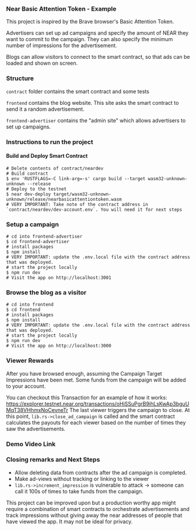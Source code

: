 ### Near Basic Attention Token - Example

This project is inspired by the Brave browser's Basic Attention Token. 

Advertisers can set up ad campaigns and specify the amount of NEAR they want to commit to the campaign. 
They can also specify the minimum number of impressions for the advertisement. 

Blogs can allow visitors to connect to the smart contract, so that ads can be loaded and shown on screen. 


### Structure
`contract` folder contains the smart contract and some tests

`frontend` contains the blog website. This site asks the smart contract to send it a random advertisement. 

`frontend-advertiser` contains the "admin site" which allows advertisers to set up campaigns. 

### Instructions to run the project


#### Build and Deploy Smart Contract
```
# Delete contents of contract/neardev
# Build contract
$ env 'RUSTFLAGS=-C link-arg=-s' cargo build --target wasm32-unknown-unknown --release
# Deploy to the testnet
$ near dev-deploy target/wasm32-unknown-unknown/release/nearbasicattentiontoken.wasm
# VERY IMPORTANT: Take note of the contract address in `contract/neardev/dev-account.env`. You will need it for next steps
```

### Setup a campaign
```
# cd into frontend-advertiser
$ cd frontend-advertiser
# install packages
$ npm install
# VERY IMPORTANT: update the .env.local file with the contract address that was deployed. 
# start the project locally
$ npm run dev
# Visit the app on http://localhost:3001
```

### Browse the blog as a visitor
```
# cd into frontend
$ cd frontend
# install packages
$ npm install
# VERY IMPORTANT: update the .env.local file with the contract address that was deployed. 
# start the project locally
$ npm run dev
# Visit the app on http://localhost:3000
```

### Viewer Rewards
After you have browsed enough, assuming the Campaign Target Impressions have been met. Some funds from the campaign will be added to your account. 

You can checkout this Transaction for an example of how it works: https://explorer.testnet.near.org/transactions/oHiSSuPgrB9ihLsKwAp3bguUMqT38VHhmxNoCevneTr
The last viewer triggers the campaign to close. At this point, `lib.rs->close_ad_campaign` is called and the smart contract calculates the payouts for each viewer based on the number of times they saw the advertisements. 


### Demo Video Link


### Closing remarks and Next Steps
- Allow deleting data from contracts after the ad campaign is completed.
- Make ad-views without tracking or linking to the viewer
- `lib.rs->increment_impression` is vulnerable to attack -> someone can call it 100s of times to take funds from the campaign. 

This project can be improved upon but a production worthy app might require a combination of smart contracts to orchestrate advertisements and track impressions without giving away the near addresses of people that have viewed the app. It may not be ideal for privacy. 